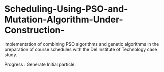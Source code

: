 # Scheduling-Using-PSO-and-Mutation-Algorithm-Under-Construction-
implementation of combining PSO algorithms and genetic algorithms in the preparation of course schedules with the Del Institute of Technology  case study.

Progress : Generate Initial particle.
